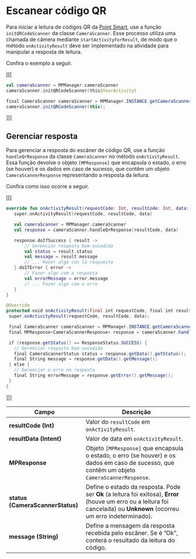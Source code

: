 # Escanear código QR

Para iniciar a leitura de códigos QR da [Point Smart](/developers/pt/docs/mp-point/landing), use a função `initQRCodeScanner` da classe `CameraScanner`. Esse processo utiliza uma chamada de câmera mediante `startActivityForResult`, de modo que o método `onActivityResult` deve ser implementado na atividade para manipular a resposta de leitura. 

Confira o exemplo a seguir.

[[[
```kotlin
val cameraScanner = MPManager.cameraScanner
cameraScanner.initQRCodeScanner(this@YourActivity)
```
```java
final CameraScanner cameraScanner = MPManager.INSTANCE.getCameraScanner();
cameraScanner.initQRCodeScanner(this);
```
]]]

## Gerenciar resposta

Para gerenciar a resposta do escâner de código QR, use a função `handleQrResponse` da classe `CameraScanner` no método `onActivityResult`. Essa função devolve o objeto `[MPResponse]` que encapsula o estado, o erro (se houver) e os dados em caso de sucesso, que contêm um objeto `CameraScannerResponse` representando a resposta da leitura. 

Confira como isso ocorre a seguir.

[[[
```kotlin
override fun onActivityResult(requestCode: Int, resultCode: Int, data: Intent?) {
   super.onActivityResult(requestCode, resultCode, data)

   val cameraScanner = MPManager.cameraScanner
   val response = cameraScanner.handleQrResponse(resultCode, data)

   response.doIfSuccess { result ->
       // Gerenciar resposta bem-sucedida
       val status = result.status
       val message = result.message
       // ... Hacer algo con la respuesta
   }.doIfError { error ->
       // Fazer algo com a resposta
       val errorMessage = error.message
       // ... Fazer algo com o erro
   }
}
```
```java
@Override
protected void onActivityResult(final int requestCode, final int resultCode, final Intent data) {
 super.onActivityResult(requestCode, resultCode, data);

 final CameraScanner cameraScanner = MPManager.INSTANCE.getCameraScanner();
 final MPResponse<CameraScannerResponse> response = cameraScanner.handleQrResponse(resultCode, data);

 if (response.getStatus() == ResponseStatus.SUCCESS) {
   // Gerenciar resposta bem-sucedida
   final CameraScannerStatus status = response.getData().getStatus();
   final String message = response.getData().getMessage();
 } else {
   // Gerenciar o erro na resposta
   final String errorMessage = response.getError().getMessage();
 }
}
```
]]]

|Campo|Descrição|
|---|---|
|**resultCode (Int)**| Valor do `resultCode` em `onActivityResult`.|
|**resultData (Intent)**|Valor de data em `onActivityResult`.|
|**MPResponse<CameraScannerResponse>**| Objeto `[MPResponse]` que encapsula o estado, o erro (se houver) e os dados em caso de sucesso, que contêm um objeto `CameraScannerResponse`.|
|**status (CameraScannerStatus)**| Define o estado da resposta. Pode ser **Ok** (a leitura foi exitosa), **Error** (houve um erro ou a leitura foi cancelada) ou **Unknown** (ocorreu um erro indeterminado).|
|**message (String)**| Define a mensagem da resposta recebida pelo escâner. Se é ”Ok”, conterá o resultado da leitura do código.|